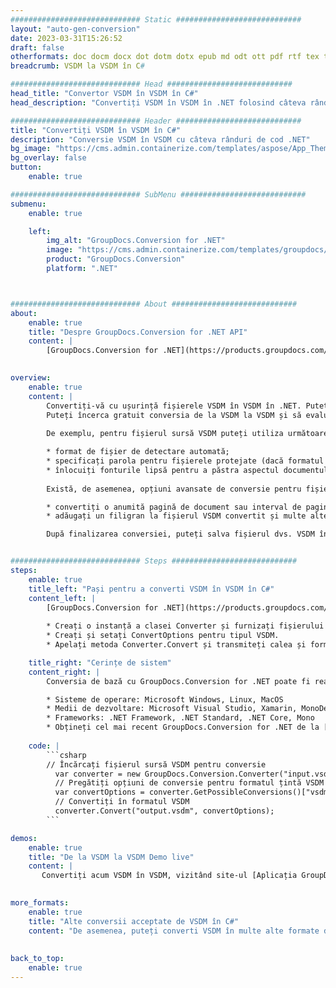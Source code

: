 ```yaml
---
############################# Static ############################
layout: "auto-gen-conversion"
date: 2023-03-31T15:26:52
draft: false
otherformats: doc docm docx dot dotm dotx epub md odt ott pdf rtf tex txt vdx vsdm vsdx vssm vssx vstm vstx vsx vtx xps
breadcrumb: VSDM la VSDM în C#

############################# Head ############################
head_title: "Convertor VSDM în VSDM în C#"
head_description: "Convertiți VSDM în VSDM în .NET folosind câteva rânduri de cod. Utilizați API-ul GroupDocs Document Conversion pentru a converti peste 160 de formate de fișiere."

############################# Header ############################
title: "Convertiți VSDM în VSDM în C#"
description: "Conversie VSDM în VSDM cu câteva rânduri de cod .NET"
bg_image: "https://cms.admin.containerize.com/templates/aspose/App_Themes/V3/images/bg/header1.png"
bg_overlay: false
button:
    enable: true

############################# SubMenu ############################
submenu:
    enable: true

    left:
        img_alt: "GroupDocs.Conversion for .NET"
        image: "https://cms.admin.containerize.com/templates/groupdocs/images/product-logos/90x90-noborder/groupdocs-conversion-net.png"
        product: "GroupDocs.Conversion"
        platform: ".NET"



############################# About ############################
about:
    enable: true
    title: "Despre GroupDocs.Conversion for .NET API"
    content: |
        [GroupDocs.Conversion for .NET](https://products.groupdocs.com/conversion/net/) poate fi folosit pentru a converti Microsoft Word, Excel, PowerPoint, PDF, Visio și alte formate. GroupDocs.Conversion este un API de sine stătător care este potrivit pentru sistemele back-end și interne în care este necesară performanță ridicată. Nu depinde de niciun software precum Microsoft sau Open Office.
    

overview:
    enable: true
    content: |
        Convertiți-vă cu ușurință fișierele VSDM în VSDM în .NET. Puteți utiliza doar câteva linii de cod C# în orice platformă la alegere, cum ar fi - Windows, Linux, macOS.
        Puteți încerca gratuit conversia de la VSDM la VSDM și să evaluați calitatea rezultatelor conversiei. Împreună cu scenariile simple de conversie a fișierelor, puteți încerca opțiuni mai avansate pentru încărcarea fișierului sursă VSDM și pentru salvarea rezultatului de ieșire VSDM. 
        
        De exemplu, pentru fișierul sursă VSDM puteți utiliza următoarele opțiuni de încărcare:

        * format de fișier de detectare automată;
        * specificați parola pentru fișierele protejate (dacă formatul de fișier o acceptă);
        * înlocuiți fonturile lipsă pentru a păstra aspectul documentului.
        
        Există, de asemenea, opțiuni avansate de conversie pentru fișierul VSDM:

        * convertiți o anumită pagină de document sau interval de pagini;
        * adăugați un filigran la fișierul VSDM convertit și multe altele.

        După finalizarea conversiei, puteți salva fișierul dvs. VSDM în calea fișierului local sau în orice spațiu de stocare terță parte, cum ar fi FTP, Amazon S3, Google Drive, Dropbox etc. Rețineți - pentru a converti VSDM în {{ TO}} nu este nevoie de niciun software suplimentar instalat - cum ar fi MS Office, Open Office, Adobe Acrobat Reader etc.


############################# Steps ############################
steps:
    enable: true
    title_left: "Pași pentru a converti VSDM în VSDM în C#"
    content_left: |
        [GroupDocs.Conversion for .NET](https://products.groupdocs.com/conversion/net/) facilitează convertirea unui fișier VSDM în VSDM cu câteva linii de cod.
        
        * Creați o instanță a clasei Converter și furnizați fișierului VSDM calea completă
        * Creați și setați ConvertOptions pentru tipul VSDM.
        * Apelați metoda Converter.Convert și transmiteți calea și formatul complet (VSDM) ca parametru

    title_right: "Cerințe de sistem"
    content_right: |
        Conversia de bază cu GroupDocs.Conversion for .NET poate fi realizată în doar câțiva pași simpli. API-urile noastre sunt acceptate pe toate platformele și sistemele de operare majore. Înainte de a executa codul de mai jos, asigurați-vă că aveți următoarele cerințe preliminare instalate pe sistemul dvs.

        * Sisteme de operare: Microsoft Windows, Linux, MacOS
        * Medii de dezvoltare: Microsoft Visual Studio, Xamarin, MonoDevelop
        * Frameworks: .NET Framework, .NET Standard, .NET Core, Mono
        * Obțineți cel mai recent GroupDocs.Conversion for .NET de la [Nuget](https://www.nuget.org/packages/groupdocs.conversion)
         
    code: |
        ```csharp    
        // Încărcați fișierul sursă VSDM pentru conversie
          var converter = new GroupDocs.Conversion.Converter("input.vsdm");
          // Pregătiți opțiuni de conversie pentru formatul țintă VSDM
          var convertOptions = converter.GetPossibleConversions()["vsdm"].ConvertOptions;
          // Convertiți în formatul VSDM
          converter.Convert("output.vsdm", convertOptions);
        ```

demos:
    enable: true
    title: "De la VSDM la VSDM Demo live"
    content: |
       Convertiți acum VSDM în VSDM, vizitând site-ul [Aplicația GroupDocs.Conversion](https://products.groupdocs.app/conversion/family). Demo online are următoarele avantaje
          

more_formats:
    enable: true
    title: "Alte conversii acceptate de VSDM în C#"
    content: "De asemenea, puteți converti VSDM în multe alte formate de fișiere. Vă rugăm să vedeți lista de mai jos."
       
       
back_to_top:
    enable: true
---
```

